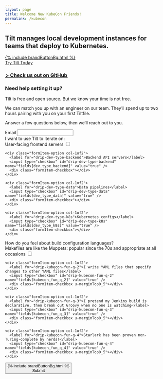 ```yaml
---
layout: page
title: Welcome New KubeCon Friends!
permalink: /kubecon
---
```


## Tilt manages local development instances for teams that deploy to Kubernetes.

<div class="flexblock u-marginTop1_25 u-marginBottom1_5">
<a href="{{site.docsurl}}" class="brandButton u-marginBottomUnit u-marginRightUnit">
  {% include brandButtonBg.html %}
  <div class="buttonLabel brandButton-text">
    Try Tilt Today
  </div>
</a>

<h3 class="ctaLink u-marginBottomUnit">
  <a href="https://github.com/windmilleng/tilt">
    &hairsp;&gt; Check us out on GitHub&hairsp;
  </a>
</h3>
</div>

<h3>Need help setting it up?</h3>

Tilt is free and open source. But we know your time is not free.

We can match you up with an engineer on our team. They’ll spend up to two hours pairing with you on your first Tiltfile.

Answer a few questions below, then we’ll reach out to you.

<form action="https://www.getdrip.com/forms/663206372/submissions" method="post" data-drip-embedded-form="663206372">

<div class="formItem u-marginTopUnit">
  <label for="drip-email">Email</label>
  <input type="email" id="drip-email" name="fields[email]" value="" />
</div>

<div class="formItem">
  <div class="formItem-label">I want to use Tilt to iterate on:</div>

  <div class="row">
    <div class="formItem-option col-1of2">
      <label for="drip-dev-type-frontend">User-facing frontend servers</label>
      <input type="checkbox" id="drip-dev-type-frontend" name="fields[dev_type_frontend]" value="true" />
      <div class="formItem-checkbox"></div>
    </div>

    <div class="formItem-option col-1of2">
      <label for="drip-dev-type-backend">Backend API servers</label>
      <input type="checkbox" id="drip-dev-type-backend" name="fields[dev_type_backend]" value="true" />
      <div class="formItem-checkbox"></div>
    </div>

    <div class="formItem-option col-1of2">
      <label for="drip-dev-type-data">Data pipelines</label>
      <input type="checkbox" id="drip-dev-type-data" name="fields[dev_type_data]" value="true" />
      <div class="formItem-checkbox"></div>
    </div>

    <div class="formItem-option col-1of2">
      <label for="drip-dev-type-k8s">Kubernetes configs</label>
      <input type="checkbox" id="drip-dev-type-k8s" name="fields[dev_type_k8s]" value="true" />
      <div class="formItem-checkbox"></div>
    </div>
  </div>
</div>

<div class="formItem">
  <div class="formItem-label">How do you feel about build configuration languages?</div>

  <div class="row">
    <div class="formItem-option col-1of2">
      <label for="drip-kubecon-fun-q-1">Makefiles are like the Muppets: popular since the 70s and appropriate at all occasions</label>
      <input type="checkbox" id="drip-kubecon-fun-q-1" name="fields[kubecon_fun_q_1]" value="true" />
      <div class="formItem-checkbox u-marginTop0_5"></div>
    </div>

    <div class="formItem-option col-1of2">
      <label for="drip-kubecon-fun-q-2">I write YAML files that specify changes to other YAML files</label>
      <input type="checkbox" id="drip-kubecon-fun-q-2" name="fields[kubecon_fun_q_2]" value="true" />
      <div class="formItem-checkbox u-marginTop0_5"></div>
    </div>

    <div class="formItem-option col-1of2">
      <label for="drip-kubecon-fun-q-3">I pretend my Jenkins build is declarative, then break out Groovy when no one is watching</label>
      <input type="checkbox" id="drip-kubecon-fun-q-3" name="fields[kubecon_fun_q_3]" value="true" />
      <div class="formItem-checkbox u-marginTop0_5"></div>
    </div>

    <div class="formItem-option col-1of2">
      <label for="drip-kubecon-fun-q-4">Starlark has been proven non-Turing-complete by nerds!</label>
      <input type="checkbox" id="drip-kubecon-fun-q-4" name="fields[kubecon_fun_q_4]" value="true" />
      <div class="formItem-checkbox u-marginTop0_5"></div>
    </div>
  </div>
</div>

<div style="display: none;" aria-hidden="true">
  <label for="website">Website</label><br />
  <input type="text" id="website" name="website" tabindex="-1" autocomplete="false" value="" />
</div>

<div class="u-marginBottom2_5">
  <button class="brandButton" type="submit" data-drip-attribute="sign-up-button">
    {% include brandButtonBg.html %}
    <div class="buttonLabel brandButton-text">
      Submit
    </div>
  </button>
</div>

</form>
